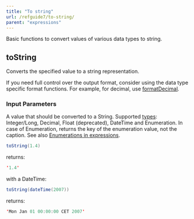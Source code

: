 ```yaml
---
title: "To string"
url: /refguide7/to-string/
parent: "expressions"
---
```



Basic functions to convert values of various data types to string.

## toString

Converts the specified value to a string representation.

If you need full control over the output format, consider using the data type specific format functions. For example, for decimal, use [formatDecimal](/refguide7/parse-and-format-decimal-function-calls/).

### Input Parameters

A value that should be converted to a String. Supported [types](/refguide7/data-types/): Integer/Long, Decimal, Float (deprecated), DateTime and Enumeration. In case of Enumeration, returns the key of the enumeration value, not the caption. See also [Enumerations in expressions](/refguide7/enumerations-in-expressions/).

```java
toString(1.4)
```

returns:

```java
'1.4'
```

with a DateTime:

```java
toString(dateTime(2007))
```

returns:

```java
'Mon Jan 01 00:00:00 CET 2007'
```
